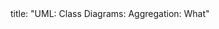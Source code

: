 <frontmatter>
title: "UML: Class Diagrams: Aggregation: What"
</frontmatter>

<include src="unit-inPage-asFlat.md" boilerplate />